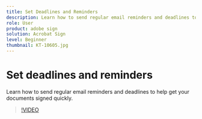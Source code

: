```yaml
---
title: Set Deadlines and Reminders
description: Learn how to send regular email reminders and deadlines to help get your documents signed quickly
role: User
product: adobe sign
solution: Acrobat Sign
level: Beginner
thumbnail: KT-10605.jpg
---
```

# Set deadlines and reminders

Learn how to send regular email reminders and deadlines to help get your documents signed quickly.

>[!VIDEO](https://video.tv.adobe.com/v/3411445?hidetitle=true)
